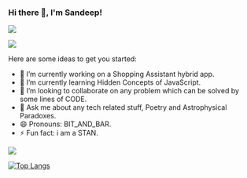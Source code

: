 ### Hi there 👋, I'm Sandeep!

<a href = "https://www.youtube.com/channel/UCu3VoG0Q1S3nBQcgb2PAaBA" target = "_blank"><img src = "https://img.shields.io/badge/YouTube-FF0000?style=for-the-badge&logo=youtube&logoColor=white" /></a>

<a href = "https://www.linkedin.com/in/sandeep-sharma-b39259124/" target = "_blank"><img src = "https://img.shields.io/badge/LinkedIn-0077B5?style=for-the-badge&logo=linkedin&logoColor=white" /></a>


Here are some ideas to get you started:

- 🔭 I’m currently working on a Shopping Assistant hybrid app.
- 🌱 I’m currently learning Hidden Concepts of JavaScript.
- 👯 I’m looking to collaborate on any problem which can be solved by some lines of CODE.
- 💬 Ask me about any tech related stuff, Poetry and Astrophysical Paradoxes.
- 😄 Pronouns: BIT_AND_BAR.
- ⚡ Fun fact: i am a STAN.

<img src = "https://github-readme-stats.vercel.app/api?username=sandyboypraper&&show_icons=true&title_color=ffffff&icon_color=bb2acf&text_color=daf7dc&bg_color=151515&hide=stars" />

[![Top Langs](https://github-readme-stats.vercel.app/api/top-langs/?username=anuraghazra&&show_icons=true&title_color=ffffff&icon_color=bb2acf&text_color=daf7dc&bg_color=151515)](https://github.com/anuraghazra/github-readme-stats)
